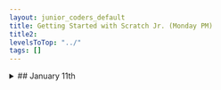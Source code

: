 ```yaml
---
layout: junior_coders_default
title: Getting Started with Scratch Jr. (Monday PM)
title2: 
levelsToTop: "../"
tags: []
---
```



<details markdown=1>
<summary markdown=1>## January 11th
</summary>

## February 13th

### Homework due February 20th

Make a project like the one we did in class, using 2 buttons to control a face.

![2 13 21 homework example](https://i.imgur.com/j8rRHzm.gif){: .jsgif}

### Recap for February 13th

Today the kids started off by coding for themselves. We worked on using the camera to take pictures. The kids had game cards, and they were putting the game cards on the screen to try to figure out how big the frame for the pictures. To get the dimensions right I taught them how to use the grid to figure out where to draw the frame. From there they could take the picture to fit in the 

![Imgur](https://i.imgur.com/AK5yyj1.jpg){: .jsgif}

One student made an interesting "rotating moon" face that soon everyone was in on copying. You can see it here:

![hiro face project first](https://i.imgur.com/URU9VjG.gif){: .jsgif}

Baseed on this, I came up with a project where we use various buttons to control a face in many ways. The kids started working on that project, and will finish it for homework.

Another project created today was based on the project from last week:

![button race](https://i.imgur.com/j8rRHzm.gif){: .jsgif}


</details>

